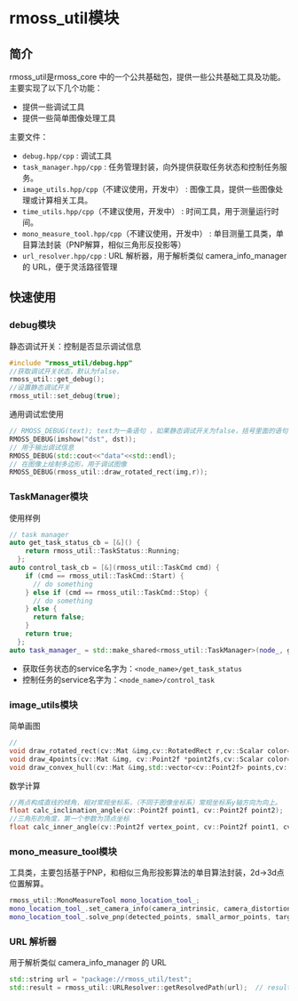 # rmoss_util模块

## 简介

rmoss_util是rmoss_core 中的一个公共基础包，提供一些公共基础工具及功能。主要实现了以下几个功能：

* 提供一些调试工具
* 提供一些简单图像处理工具

主要文件：
* `debug.hpp/cpp` : 调试工具
* `task_manager.hpp/cpp` : 任务管理封装，向外提供获取任务状态和控制任务服务。
* `image_utils.hpp/cpp`（不建议使用，开发中） : 图像工具，提供一些图像处理或计算相关工具。
* `time_utils.hpp/cpp`（不建议使用，开发中） : 时间工具，用于测量运行时间。
* `mono_measure_tool.hpp/cpp`（不建议使用，开发中） : 单目测量工具类，单目算法封装（PNP解算，相似三角形反投影等）
* `url_resolver.hpp/cpp` : URL 解析器，用于解析类似 camera_info_manager 的 URL，便于灵活路径管理

## 快速使用

### debug模块

静态调试开关：控制是否显示调试信息

```c++
#include "rmoss_util/debug.hpp"
//获取调试开关状态，默认为false，
rmoss_util::get_debug();
//设置静态调试开关
rmoss_util::set_debug(true);
```

通用调试宏使用

```c++
// RMOSS_DEBUG(text); text为一条语句 ，如果静态调试开关为false，括号里面的语句不会被执行。
RMOSS_DEBUG(imshow("dst", dst));
// 用于输出调试信息
RMOSS_DEBUG(std::cout<<"data"<<std::endl);
// 在图像上绘制多边形，用于调试图像
RMOSS_DEBUG(rmoss_util::draw_rotated_rect(img,r));
```

### TaskManager模块

使用样例
```c++
// task manager
auto get_task_status_cb = [&]() {
    return rmoss_util::TaskStatus::Running;
  };
auto control_task_cb = [&](rmoss_util::TaskCmd cmd) {
    if (cmd == rmoss_util::TaskCmd::Start) {
      // do something
    } else if (cmd == rmoss_util::TaskCmd::Stop) {
      // do something
    } else {
      return false;
    }
    return true;
  };
auto task_manager_ = std::make_shared<rmoss_util::TaskManager>(node_, get_task_status_cb, control_task_cb);
```
* 获取任务状态的service名字为：`<node_name>/get_task_status`
* 控制任务的service名字为：`<node_name>/control_task`

### image_utils模块

简单画图

```c++
//
void draw_rotated_rect(cv::Mat &img,cv::RotatedRect r,cv::Scalar color=green);
void draw_4points(cv::Mat &img, cv::Point2f *point2fs,cv::Scalar color=green);
void draw_convex_hull(cv::Mat &img,std::vector<cv::Point2f> points,cv::Scalar color=green);

```

数学计算

```c++
//两点构成直线的倾角，相对常规坐标系，（不同于图像坐标系）常规坐标系y轴方向为向上。
float calc_inclination_angle(cv::Point2f point1, cv::Point2f point2);
//三角形的角度，第一个参数为顶点坐标
float calc_inner_angle(cv::Point2f vertex_point, cv::Point2f point1, cv::Point2f point2);
```

### mono_measure_tool模块

工具类，主要包括基于PNP，和相似三角形投影算法的单目算法封装，2d->3d点位置解算。

```c++
rmoss_util::MonoMeasureTool mono_location_tool_;
mono_location_tool_.set_camera_info(camera_intrinsic, camera_distortion);
mono_location_tool_.solve_pnp(detected_points, small_armor_points, target_postion);
```

### URL 解析器

用于解析类似 camera_info_manager 的 URL

```c++
std::string url = "package://rmoss_util/test";
std::result = rmoss_util::URLResolver::getResolvedPath(url);  // result = <rmoss_util的share路径>/test
```